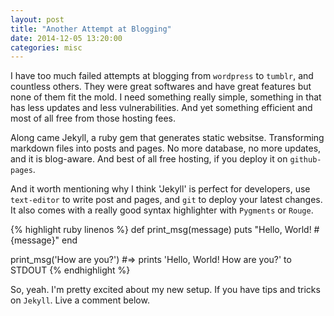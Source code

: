 ```yaml
---
layout: post
title: "Another Attempt at Blogging"
date: 2014-12-05 13:20:00
categories: misc
---
```

I have too much failed attempts at blogging from `wordpress` to `tumblr`, and countless others. They were great softwares and have great features but none of them fit the mold. I need something really simple, something in that has less updates and less vulnerabilities. And yet something efficient and most of all free from those hosting fees.

Along came Jekyll, a ruby gem that generates static websitse. Transforming markdown files into posts and pages. No more database, no more updates, and it is blog-aware. And best of all free hosting, if you deploy it on `github-pages`.

And it worth mentioning why I think 'Jekyll' is perfect for developers, use `text-editor` to write post and pages, and `git` to deploy your latest changes. It also comes with a really good syntax highlighter with
`Pygments` or `Rouge`.

{% highlight ruby linenos %}
def print_msg(message)
  puts "Hello, World!  #{message}"
end

print_msg('How are you?')
#=> prints 'Hello, World! How are you?' to STDOUT
{% endhighlight %}

So, yeah. I'm pretty excited about my new setup. If you have tips and tricks on `Jekyll`. Live a comment below.
